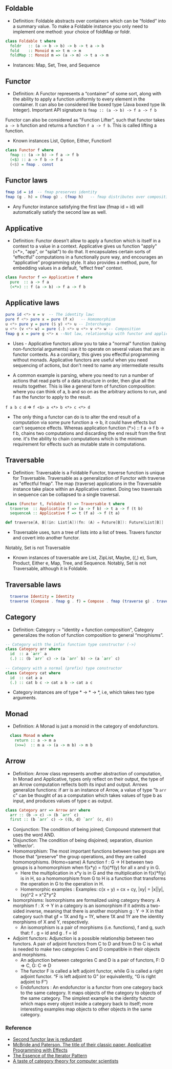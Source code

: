 ## Foldable
* Definition: Foldable abstracts over containers which can be “folded” into a summary value.  To make a Foldable instance you only need to implement one method: your choice of foldMap or foldr.

```Haskell
class Foldable t where
  foldr   :: (a -> b -> b) -> b -> t a -> b
  fold    :: Monoid m => t m -> m
  foldMap :: Monoid m => (a -> m) -> t a -> m
```

* Instances: Map, Set, Tree, and Sequence


## Functor

* Definition:  A Functor represents a “container” of some sort, along with the ability to apply a function uniformly to every element in the container. It can also be considered like boxed type (Java boxed type lik Integer). Important API signature is   ```fmap :: (a -> b) -> f a -> f b```

Functor can also be considered as "Function Lifter", such that functor takes `a -> b` function and returns a function `f a -> f b`. This is called lifting a function.

* Known instances List, Option, Either, Function1

```Haskell
class Functor f where
  fmap :: (a -> b) -> f a -> f b
  (<$) :: a -> f b -> f a
  (<$) = fmap . const
```


## Functor laws
```Haskell
fmap id = id  -- fmap preserves identity
fmap (g . h) = (fmap g) . (fmap h)   -- fmap distributes over composition
```

* Any Functor instance satisfying the first law (fmap id = id) will automatically satisfy the second law as well.


## Applicative

 * Definition: Functor doesn’t allow to apply a function which is itself in a context to a value in a context. Applicative gives us function  "apply" (<*>, "app", or "splat") to do that. It encapsulates certain sorts of “effectful” computations in a functionally pure way, and encourages an “applicative” programming style. It also provides a method, pure, for embedding values in a default, “effect free” context. 

```Haskell
class Functor f => Applicative f where
  pure  :: a -> f a
  (<*>) :: f (a -> b) -> f a -> f b
```


## Applicative laws
```Haskell
pure id <*> v = v  -- The identity law:
pure f <*> pure x = pure (f x)   -- Homomorphism
u <*> pure y = pure ($ y) <*> u -- Interchange
u <*> (v <*> w) = pure (.) <*> u <*> v <*> w -- Composition
fmap g x = pure g <*> x --Not law, relationship with functor and applicative
```

* Uses - Applicative functors allow you to take a "normal" function (taking non-functorial arguments) use it to operate on several values that are in functor contexts. As a corollary, this gives you effectful programming without monads. Applicative functors are useful when you need sequencing of actions, but don't need to name any intermediate results

* A common example is parsing, where you need to run a number of actions that read parts of a data structure in order, then glue all the results together. This is like a general form of function composition: where you can think of a, b and so on as the arbitrary actions to run, and f as the functor to apply to the result.

```f a b c d``` => ```f <$> a <*> b <*> c <*> d```

* The only thing a functor can do is to alter the end result of a computation via some pure function a -> b, it could have effects but can't sequence effects. Whereas application function (*>) :: f a -> f b -> f b, chains two computations and discarding the end result from the first one. it's the ability to chain computations which is the minimum requirement for effects such as mutable state in computations.

## Traversable

* Definition: Traversable is a Foldable Functor, traverse function is unique for Traversable. Traversable as a generalization of Functor with traverse as "effectful fmap". The map (traverse) applications in the Traversable instance take place within an Applicative context.  Doing two traversals in sequence can be collapsed to a single traversal.

```Haskell
class (Functor t, Foldable t) => Traversable t where
  traverse  :: Applicative f => (a -> f b) -> t a -> f (t b)
  sequenceA :: Applicative f => t (f a) -> f (t a)
```

```Scala @ Future.scala
def traverse[A, B](in: List[A])(fn: (A) ⇒ Future[B]): Future[List[B]]
```


* Traversable uses, turn a tree of lists into a list of trees. Travers functor and covert into another functor.

Notably, Set is not Traversable
* Known instances of traversable are List, ZipList, Maybe, ((,) e), Sum, Product, Either e, Map, Tree, and Sequence. Notably, Set is not Traversable, although it is Foldable.


## Traversable laws
```Haskell
  traverse Identity = Identity
  traverse (Compose . fmap g . f) = Compose . fmap (traverse g) . traverse f --Doing two traversals in sequence can be collapsed to a single traversal
```

## Category

* Definition: Category := "identity + function composition", Category generalizes the notion of function composition to general “morphisms”.

```Haskell
-- Category with the infix function type constructor (->)
class Category arr where
  id  :: a `arr` a
  (.) :: (b `arr` c) -> (a `arr` b) -> (a `arr` c)
 
-- Category with a normal (prefix) type constructor
class Category cat where
  id  :: cat a a
  (.) :: cat b c -> cat a b -> cat a c
```

* Category instances are of type  * -> * -> *, i.e, which takes two type arguments.

## Monad

* Definition: A Monad is just a monoid in the category of endofunctors.

```Haskell
  class Monad m where
    return :: a -> m a
    (>>=)  :: m a -> (a -> m b) -> m b
```


## Arrow

* Definition:  Arrow class represents another abstraction of computation, In Monad and Applicative, types only reflect on their output, the type of an Arrow computation reflects both its input and output. Arrows generalize functions: if arr is an instance of Arrow, a value of type "b `arr` c" can be thought of as a computation which takes values of type b as input, and produces values of type c as output. 

```Haskell
class Category arr => Arrow arr where
  arr :: (b -> c) -> (b `arr` c)
  first :: (b `arr` c) -> ((b, d) `arr` (c, d))
```


* Conjunction: The condition of being joined; Compound statement that uses the word AND.
* Disjunction: The condition of being disjoined; separation, disunion 'either/or'.
* Homomorphism: The most important functions between two groups are those that “preserve” the group operations, and they are called homomorphisms. (Homo=same)
  A function f : G → H between two groups is a homomorphism when f(x*y) = f(x)*f(y) for all x and y in G.
  * Here the multiplication in x*y is in G and the multiplication in f(x)*f(y) is in H, so a homomorphism from G to H is a function that transforms the operation in G to the operation in H.
  * Homemorphic examples : Examples: c(x + y) = cx + cy, |xy| = |x||y|, (xy)^2 = x^2*y^2
* Isomorphisms: Isomorphisms are formalized using category theory. A morphism f : X → Y in a category is an isomorphism if it admits a two-sided inverse, meaning that there is another morphism g : Y → X in that category such that gf = 1X and fg = 1Y, where 1X and 1Y are the identity morphisms of X and Y, respectively.
  * An isomorphism is a pair of morphisms (i.e. functions), f and g, such that: f . g = id and g . f = id
* Adjoint functors: Adjunction is a possible relationship between two functors. A pair of adjoint functors from C to D and from D to C is what is needed to make two categories C and D compatible in their objects and morphisms.
  * An adjunction between categories C and D is a pair of functors, F: D => C, G: C => D
  * The functor F is called a left adjoint functor, while G is called a right adjoint functor. “F is left adjoint to G” (or equivalently, “G is right adjoint to F”)
  * Endofunctors : An endofunctor is a functor from one category back to the same category. It maps objects of the category to objects of the same category. The simplest example is the identity functor which maps every object inside a category back to itself; more interesting examples map objects to other objects in the same category.  


### Reference
* [Second functor law is redundant](https://github.com/quchen/articles/blob/master/second_functor_law.md)
* [McBride and Paterson. The title of their classic paper, Applicative Programming with Effects](http://www.soi.city.ac.uk/~ross/papers/Applicative.html)
* [The Essence of the Iterator Pattern](http://www.comlab.ox.ac.uk/jeremy.gibbons/publications/iterator.pdf)
* [A taste of category theory for computer scientists](http://repository.cmu.edu/cgi/viewcontent.cgi?article=2846&context=compsci)

